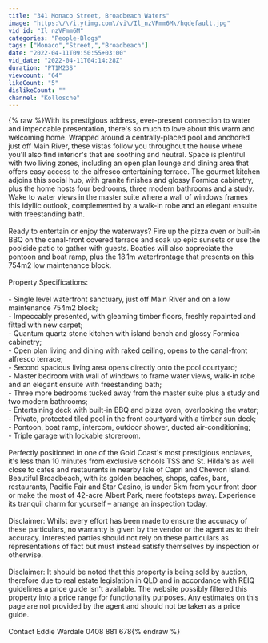 ```yaml
---
title: "341 Monaco Street, Broadbeach Waters"
image: "https:\/\/i.ytimg.com\/vi\/Il_nzVFmm6M\/hqdefault.jpg"
vid_id: "Il_nzVFmm6M"
categories: "People-Blogs"
tags: ["Monaco","Street,","Broadbeach"]
date: "2022-04-11T09:50:55+03:00"
vid_date: "2022-04-11T04:14:28Z"
duration: "PT1M23S"
viewcount: "64"
likeCount: "5"
dislikeCount: ""
channel: "Kollosche"
---
```

{% raw %}With its prestigious address, ever-present connection to water and impeccable presentation, there's so much to love about this warm and welcoming home. Wrapped around a centrally-placed pool and anchored just off Main River, these vistas follow you throughout the house where you'll also find interior's that are soothing and neutral. Space is plentiful with two living zones, including an open plan lounge and dining area that offers easy access to the alfresco entertaining terrace. The gourmet kitchen adjoins this social hub, with granite finishes and glossy Formica cabinetry, plus the home hosts four bedrooms, three modern bathrooms and a study. Wake to water views in the master suite where a wall of windows frames this idyllic outlook, complemented by a walk-in robe and an elegant ensuite with freestanding bath.<br /><br />Ready to entertain or enjoy the waterways? Fire up the pizza oven or built-in BBQ on the canal-front covered terrace and soak up epic sunsets or use the poolside patio to gather with guests. Boaties will also appreciate the pontoon and boat ramp, plus the 18.1m waterfrontage that presents on this 754m2 low maintenance block.<br /><br />Property Specifications:<br /><br />- Single level waterfront sanctuary, just off Main River and on a low maintenance 754m2 block;<br />- Impeccably presented, with gleaming timber floors, freshly repainted and fitted with new carpet;<br />- Quantum quartz stone kitchen with island bench and glossy Formica cabinetry;<br />- Open plan living and dining with raked ceiling, opens to the canal-front alfresco terrace;<br />-  Second spacious living area opens directly onto the pool courtyard;<br />-  Master bedroom with wall of windows to frame water views, walk-in robe and an elegant ensuite with freestanding bath;<br />- Three more bedrooms tucked away from the master suite plus a study and two modern bathrooms;<br />- Entertaining deck with built-in BBQ and pizza oven, overlooking the water;<br />- Private, protected tiled pool in the front courtyard with a timber sun deck;<br />- Pontoon, boat ramp, intercom, outdoor shower, ducted air-conditioning;<br />- Triple garage with lockable storeroom.<br /><br />Perfectly positioned in one of the Gold Coast's most prestigious enclaves, it's less than 10 minutes from exclusive schools TSS and St. Hilda's as well close to cafes and restaurants in nearby Isle of Capri and Chevron Island. Beautiful Broadbeach, with its golden beaches, shops, cafes, bars, restaurants, Pacific Fair and Star Casino, is under 5km from your front door or make the most of 42-acre Albert Park, mere footsteps away. Experience its tranquil charm for yourself – arrange an inspection today.<br /><br />Disclaimer: Whilst every effort has been made to ensure the accuracy of these particulars, no warranty is given by the vendor or the agent as to their accuracy. Interested parties should not rely on these particulars as representations of fact but must instead satisfy themselves by inspection or otherwise.<br /><br />Disclaimer: It should be noted that this property is being sold by auction, therefore due to real estate legislation in QLD and in accordance with REIQ guidelines a price guide isn't available. The website possibly filtered this property into a price range for functionality purposes. Any estimates on this page are not provided by the agent and should not be taken as a price guide.<br /><br />Contact Eddie Wardale 0408 881 678{% endraw %}

